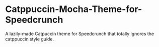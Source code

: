 # Catppuccin-Mocha-Theme-for-Speedcrunch
A lazily-made Catpuccin theme for Speedcrunch that totally ignores the catppuccin style guide.
